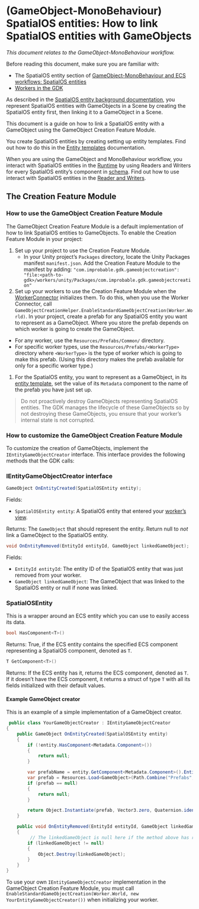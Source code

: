 [//]: # (Doc of docs reference 5.1)

# (GameObject-MonoBehaviour) SpatialOS entities: How to link SpatialOS entities with GameObjects
_This document relates to the GameObject-MonoBehaviour workflow._

Before reading this document, make sure you are familiar with:

* The SpatialOS entity section of [GameObject-MonoBehaviour and ECS workflows: SpatialOS entities]({{urlRoot}}/content/intro-workflows-spatialos-entities)
* [Workers in the GDK]({{urlRoot}}/content/workers/workers-in-the-gdk)

As described in the [SpatialOS entity background documentation]({{urlRoot}}/content/intro-workflows-spatialos-entities), you represent SpatialOS entities with GameObjects in a Scene by creating the SpatialOS entity first, then linking it to a GameObject in a Scene.

This document is a guide on how to link a SpatialOS entity with a GameObject using the GameObject Creation Feature Module.

You create SpatialOS entities by creating setting up entity templates. Find out how to do this in the [Entity templates]({{urlRoot}}/content/entity-templates) documentation.

When you are using the GameObject and MonoBehaviour workflow, you interact with SpatialOS entities in the [Runtime]({{urlRoot}}/content/glossary#spatialos-runtime) by using Readers and Writers for every SpatialOS entity’s component in [schema]({{urlRoot}}/content/glossary#schema). Find out how to use interact with SpatialOS entities in the [Reader and Writers]({{urlRoot}}/content/gameobject/readers-writers).

## The Creation Feature Module

### How to use the GameObject Creation Feature Module
The GameObject Creation Feature Module is a default implementation of how to link SpatialOS entities to GameObjects.
To enable the Creation Feature Module in your project:

1. Set up your project to use the Creation Feature Module.
	* In your Unity project’s `Packages` directory, locate the Unity Packages manifest `manifest.json`. Add the Creation Feature Module to the manifest by adding: `"com.improbable.gdk.gameobjectcreation": "file:<path-to-gdk>/workers/unity/Packages/com.improbable.gdk.gameobjectcreation"`
1. Set up your workers to use the Creation Feature Module when the [WorkerConnector]({{urlRoot}}/content/gameobject/creating-workers-with-workerconnector) initializes them. To do this, when you use the Worker Connector, call `GameObjectCreationHelper.EnableStandardGameObjectCreation(Worker.World)`.
 In your project, create a prefab for any SpatialOS entity you want to represent as a GameObject. Where you store the prefab depends on which worker is going to create the GameObject.
  * For any worker, use the `Resources/Prefabs/Common/` directory.  
  * For specific worker types, use the `Resources/Prefabs/<WorkerType>` directory where `<WorkerType>` is the type of worker which is going to make this prefab. (Using this directory makes the prefab available for only for a specific worker type.)
1. For the SpatialOS entity, you want to represent as a GameObject, in its [entity template]({{urlRoot}}/content/entity-templates), set the value of its `Metadata` component to the name of the prefab you have just set up.

> Do not proactively destroy GameObjects representing SpatialOS entities. The GDK manages the lifecycle of these GameObjects so by not destroying these GameObjects, you ensure that your worker’s internal state is not corrupted.

### How to customize the GameObject Creation Feature Module
To customize the creation of GameObjects, implement the `IEntityGameObjectCreator` interface. This interface provides the following methods that the GDK calls:

### IEntityGameObjectCreator interface

```csharp
GameObject OnEntityCreated(SpatialOSEntity entity);
```

Fields:

  * `SpatialOSEntity entity`: A SpatialOS entity that entered your [worker’s view]({{urlRoot}}/content/glossary#worker-s-view).

Returns: The `GameObject` that should represent the entity. Return null to _not_ link a GameObject to the SpatialOS entity.

```csharp
void OnEntityRemoved(EntityId entityId, GameObject linkedGameObject);
```

Fields:

  * `EntityId entityId`: The entity ID of the SpatialOS entity that was just removed from your worker.
  * `GameObject linkedGameObject`: The GameObject that was linked to the SpatialOS entity or null if none was linked.

### SpatialOSEntity
This is a wrapper around an ECS entity which you can use to easily access its data.


```csharp
bool HasComponent<T>()
```
Returns: True, if the ECS entity contains the specified ECS component representing a SpatialOS component, denoted as `T`.

```csharp
T GetComponent<T>()
```
Returns: If the ECS entity has it, returns the ECS component, denoted as `T`. If it doesn’t have the ECS component, it returns a struct of type `T` with all its fields initialized with their default values.

#### Example GameObject creator

This is an example of a simple implementation of a GameObject creator.

```csharp
 public class YourGameObjectCreator : IEntityGameObjectCreator
{
    public GameObject OnEntityCreated(SpatialOSEntity entity)
    {
        if (!entity.HasComponent<Metadata.Component>())
        {
            return null;
        }

        var prefabName = entity.GetComponent<Metadata.Component>().EntityType;
        var prefab = Resources.Load<GameObject>(Path.Combine("Prefabs", prefabName));
        if (prefab == null)
        {
            return null;
        }

        return Object.Instantiate(prefab, Vector3.zero, Quaternion.identity);
    }

    public void OnEntityRemoved(EntityId entityId, GameObject linkedGameObject)
    {
	     // The linkedGameObject is null here if the method above has returned null
        if (linkedGameObject != null)
        {
            Object.Destroy(linkedGameObject);
        }
    }
}
```

To use your own `IEntityGameObjectCreator` implementation in the GameObject Creation Feature Module, you must call `EnableStandardGameObjectCreation(Worker.World, new YourEntityGameObjectCreator())` when initializing your worker.
